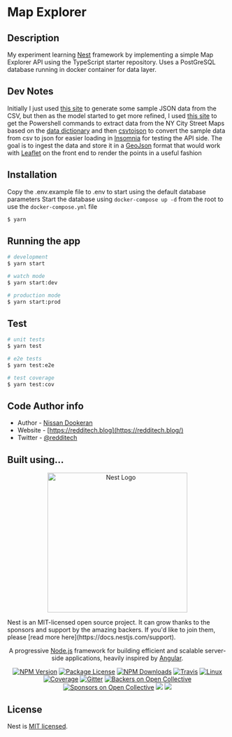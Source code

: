 
# Map Explorer

## Description

My experiment learning [Nest](https://github.com/nestjs/nest) framework by implementing a simple Map Explorer API using the TypeScript starter repository.
Uses a PostGreSQL database running in docker container for data layer.
## Dev Notes
Initially I just used [this site][7] to generate some sample JSON data from the CSV, but then as the model started to get more refined, I used [this site][1] to get the Powershell commands to extract data from the NY City Street Maps based on the [data dictionary][4] and then [csvtojson][2] to convert the sample data from csv to json for easier loading in [Insomnia][3] for testing the API side.
The goal is to ingest the data and store it in a [GeoJson][6] format that would work with [Leaflet][5] on the front end to render the points in a useful fashion

## Installation
Copy the .env.example file to .env to start using the default database parameters
Start the database using `docker-compose up -d` from the root to use the `docker-compose.yml` file
```bash
$ yarn
```

## Running the app

```bash
# development
$ yarn start

# watch mode
$ yarn start:dev

# production mode
$ yarn start:prod
```

## Test

```bash
# unit tests
$ yarn test

# e2e tests
$ yarn test:e2e

# test coverage
$ yarn test:cov
```


## Code Author info

- Author - [Nissan Dookeran](https://linkedin.com/in/nissandookeran)
- Website - [https://redditech.blog](https://redditech.blog/)
- Twitter - [@redditech](https://twitter.com/redditech)


## Built using...
<p align="center">
  <a href="http://nestjs.com/" target="blank"><img src="https://nestjs.com/img/logo_text.svg" width="320" alt="Nest Logo" /></a>
</p>
Nest is an MIT-licensed open source project. It can grow thanks to the sponsors and support by the amazing backers. If you'd like to join them, please [read more here](https://docs.nestjs.com/support).

[travis-image]: https://api.travis-ci.org/nestjs/nest.svg?branch=master
[travis-url]: https://travis-ci.org/nestjs/nest
[linux-image]: https://img.shields.io/travis/nestjs/nest/master.svg?label=linux
[linux-url]: https://travis-ci.org/nestjs/nest
  
  <p align="center">A progressive <a href="http://nodejs.org" target="blank">Node.js</a> framework for building efficient and scalable server-side applications, heavily inspired by <a href="https://angular.io" target="blank">Angular</a>.</p>
    <p align="center">
<a href="https://www.npmjs.com/~nestjscore"><img src="https://img.shields.io/npm/v/@nestjs/core.svg" alt="NPM Version" /></a>
<a href="https://www.npmjs.com/~nestjscore"><img src="https://img.shields.io/npm/l/@nestjs/core.svg" alt="Package License" /></a>
<a href="https://www.npmjs.com/~nestjscore"><img src="https://img.shields.io/npm/dm/@nestjs/core.svg" alt="NPM Downloads" /></a>
<a href="https://travis-ci.org/nestjs/nest"><img src="https://api.travis-ci.org/nestjs/nest.svg?branch=master" alt="Travis" /></a>
<a href="https://travis-ci.org/nestjs/nest"><img src="https://img.shields.io/travis/nestjs/nest/master.svg?label=linux" alt="Linux" /></a>
<a href="https://coveralls.io/github/nestjs/nest?branch=master"><img src="https://coveralls.io/repos/github/nestjs/nest/badge.svg?branch=master#5" alt="Coverage" /></a>
<a href="https://gitter.im/nestjs/nestjs?utm_source=badge&utm_medium=badge&utm_campaign=pr-badge&utm_content=body_badge"><img src="https://badges.gitter.im/nestjs/nestjs.svg" alt="Gitter" /></a>
<a href="https://opencollective.com/nest#backer"><img src="https://opencollective.com/nest/backers/badge.svg" alt="Backers on Open Collective" /></a>
<a href="https://opencollective.com/nest#sponsor"><img src="https://opencollective.com/nest/sponsors/badge.svg" alt="Sponsors on Open Collective" /></a>
  <a href="https://paypal.me/kamilmysliwiec"><img src="https://img.shields.io/badge/Donate-PayPal-dc3d53.svg"/></a>
  <a href="https://twitter.com/nestframework"><img src="https://img.shields.io/twitter/follow/nestframework.svg?style=social&label=Follow"></a>
</p>
  <!--[![Backers on Open Collective](https://opencollective.com/nest/backers/badge.svg)](https://opencollective.com/nest#backer)
  [![Sponsors on Open Collective](https://opencollective.com/nest/sponsors/badge.svg)](https://opencollective.com/nest#sponsor)-->


## License

  Nest is [MIT licensed](LICENSE).

[1]:https://stackoverflow.com/questions/28908638/extract-only-the-first-10-lines-of-a-csv-file-in-powershell/28908834
[2]:https://github.com/Keyang/node-csvtojson
[3]:https://insomnia.rest/
[4]:https://www1.nyc.gov/assets/tlc/downloads/pdf/data_dictionary_trip_records_yellow.pdf
[5]:https://leafletjs.com/examples/geojson/
[6]:https://tools.ietf.org/html/rfc7946
[7]:https://csvjson.com/csv2json